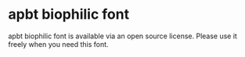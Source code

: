 # apbt biophilic font

apbt biophilic font is available via an open source license.
Please use it freely when you need this font.
